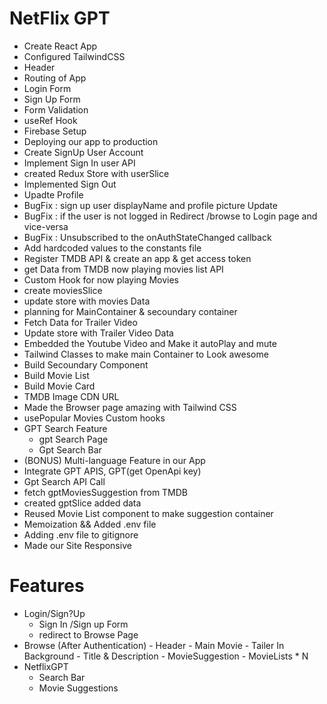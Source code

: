 # NetFlix GPT

- Create React App
- Configured TailwindCSS
- Header
- Routing of App
- Login Form 
- Sign Up Form
- Form Validation
- useRef Hook
- Firebase Setup
- Deploying our app to production
- Create SignUp User Account
- Implement Sign In user API
- created Redux Store with userSlice
- Implemented Sign Out
- Upadte Profile 
- BugFix : sign up user displayName and profile picture Update
- BugFix : if the user is not logged in Redirect /browse to Login page and vice-versa
- BugFix : Unsubscribed to the onAuthStateChanged callback
- Add hardcoded values to the constants file
- Register TMDB API & create an app & get access token 
- get Data from TMDB now playing movies list API
- Custom Hook for now playing Movies 
- create moviesSlice
- update store with movies Data
- planning for MainContainer & secoundary container
- Fetch Data for Trailer Video
- Update store with Trailer Video Data
- Embedded the Youtube Video and Make it autoPlay and mute
- Tailwind Classes to make main Container to Look awesome 
- Build Secoundary Component
- Build Movie List 
- Build Movie Card
- TMDB Image CDN URL
- Made the Browser page amazing with Tailwind CSS
- usePopular Movies Custom hooks
- GPT Search Feature
   - gpt Search Page
   - Gpt Search Bar
- (BONUS) Multi-language Feature in our App 
- Integrate GPT APIS, GPT(get OpenApi key)
- Gpt Search API Call
- fetch gptMoviesSuggestion from TMDB
- created gptSlice added data
- Reused Movie List component to make suggestion container
- Memoization && Added .env file 
- Adding .env file to gitignore
- Made our Site Responsive


# Features
- Login/Sign?Up
   - Sign In /Sign up Form
   - redirect to Browse Page
- Browse (After Authentication)
      - Header
      - Main Movie
          - Tailer In Background
          - Title & Description
          - MovieSuggestion
             - MovieLists * N
- NetflixGPT
     - Search Bar
     - Movie Suggestions

